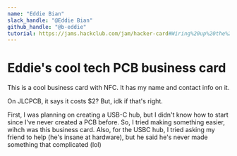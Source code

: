 ```yaml
---
name: "Eddie Bian"
slack_handle: "@Eddie Bian"
github_handle: "@b-eddie"
tutorial: https://jams.hackclub.com/jam/hacker-card#Wiring%20up%20the%20components
---
```


# Eddie's cool tech PCB business card
<!-- Describe your board in 2-3 sentences. What are you making? What will it do? -->
This is a cool business card with NFC. It has my name and contact info on it.

<!-- How much is it going to cost? -->
On JLCPCB, it says it costs $2? But, idk if that's right.

<!-- Tell us a little bit about your design process. What were some challenges? What helped? ***Totally optional*** -->
First, I was planning on creating a USB-C hub, but I didn't know how to start since I've never created a PCB before. So, I tried making something easier, wihch was this business card. Also, for the USBC hub, I tried asking my friend to help (he's insane at hardware), but he said he's never made something that complicated (lol)
